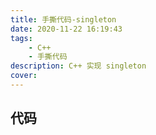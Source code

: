 ```yaml
---
title: 手撕代码-singleton
date: 2020-11-22 16:19:43
tags: 
    - C++
    - 手撕代码
description: C++ 实现 singleton
cover: 
---
```


## 代码
```c++

```